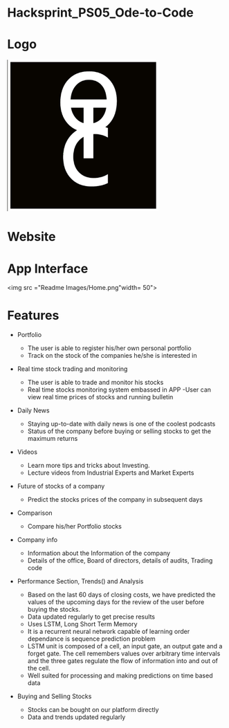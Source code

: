 # Hacksprint_PS05_Ode-to-Code

# Logo
<img src ="Readme Images/logo.png" width =350>

# Website

# App Interface
<img src ="Readme Images/Home.png"width= 50">

# Features
  - Portfolio
    - The user is able to register his/her own personal portfolio
    -  Track on the stock of the companies he/she is interested in
    
  - Real time stock trading and monitoring
    - The user is able to trade and monitor his stocks 
    - Real time stocks monitoring system embassed in APP
    -User can view real time prices of stocks and running bulletin
  
  - Daily News
    - Staying up-to-date with daily news is one of the coolest podcasts
    - Status of the company before buying or selling stocks to get the maximum returns
   
  - Videos
    - Learn more tips and tricks about Investing.
    - Lecture videos from Industrial Experts and Market Experts
    
  - Future of stocks of a company
    - Predict the stocks prices of the company in subsequent days
    
  - Comparison
    - Compare his/her Portfolio stocks
  
  - Company info
    - Information about the Information of the company 
    - Details of the office, Board of directors, details of audits, Trading code
   
  - Performance Section, Trends() and Analysis
    - Based on the last 60 days of closing costs, we have predicted the values of the upcoming days for the review of the user before buying the stocks.
    - Data updated regularly to get precise results
    - Uses LSTM, Long Short Term Memory
    - It is a recurrent neural network capable of learning order dependance is sequence prediction problem
    - LSTM unit is composed of a cell, an input gate, an output gate and a forget gate. The cell remembers values over arbitrary time intervals and the three gates regulate the flow of information into and out of the cell.
    - Well suited for processing and making predictions on time based data
    
  - Buying and Selling Stocks
    - Stocks can be bought on our platform directly
    - Data and trends updated regularly
  
